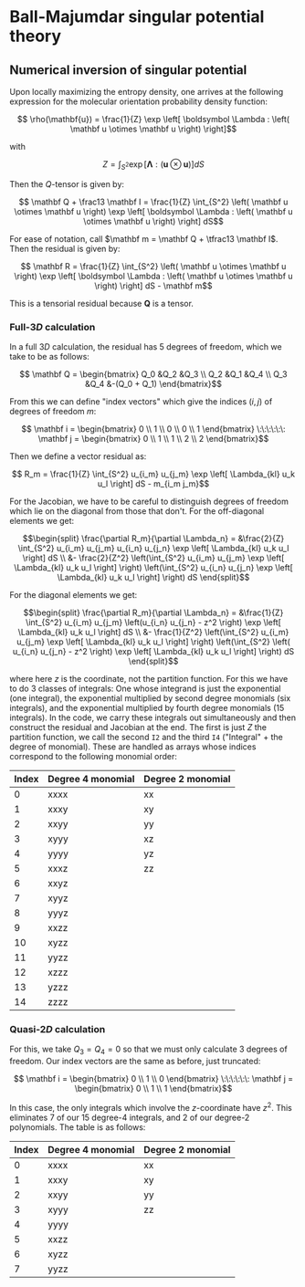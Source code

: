 # Ball-Majumdar singular potential theory

## Numerical inversion of singular potential

Upon locally maximizing the entropy density, one arrives at the following expression for the molecular orientation probability density function:
```math
    \rho(\mathbf{u})
    =
    \frac{1}{Z} \exp \left[ \boldsymbol \Lambda : \left( \mathbf u \otimes \mathbf u \right) \right]
```
with
```math
    Z
    =
    \int_{S^2}
    \exp \left[ \boldsymbol \Lambda : \left( \mathbf u \otimes \mathbf u \right) \right]
    dS
```
Then the $Q$-tensor is given by:
```math
    \mathbf Q + \frac13 \mathbf I
    =
    \frac{1}{Z}
    \int_{S^2}
    \left( \mathbf u \otimes \mathbf u \right)
    \exp \left[ \boldsymbol \Lambda : \left( \mathbf u \otimes \mathbf u \right) \right]
    dS
```
For ease of notation, call $\mathbf m = \mathbf Q + \tfrac13 \mathbf I$.
Then the residual is given by:
```math
    \mathbf R
    =
    \frac{1}{Z}
    \int_{S^2}
    \left( \mathbf u \otimes \mathbf u \right)
    \exp \left[ \boldsymbol \Lambda : \left( \mathbf u \otimes \mathbf u \right) \right]
    dS
    -
    \mathbf m
```
This is a tensorial residual because $\mathbf Q$ is a tensor.

### Full-$3D$ calculation

In a full $3D$ calculation, the residual has 5 degrees of freedom, which we take to be as follows:
```math
    \mathbf Q
    =
    \begin{bmatrix}
        Q_0 &Q_2 &Q_3 \\
        Q_2 &Q_1 &Q_4 \\
        Q_3 &Q_4 &-(Q_0 + Q_1)
    \end{bmatrix}
```
From this we can define "index vectors" which give the indices $(i, j)$ of degrees of freedom $m$:
```math
    \mathbf i
    =
    \begin{bmatrix}
    0 \\ 1 \\ 0 \\ 0 \\ 1
    \end{bmatrix}
    \:\:\:\:\:\:
    \mathbf j
    =
    \begin{bmatrix}
    0 \\ 1 \\ 1 \\ 2 \\ 2
    \end{bmatrix}
```
Then we define a vector residual as:
```math
    R_m
    =
    \frac{1}{Z}
    \int_{S^2}
    u_{i_m} u_{j_m} 
    \exp \left[ \Lambda_{kl} u_k u_l \right]
    dS
    -
    m_{i_m j_m}
```
For the Jacobian, we have to be careful to distinguish degrees of freedom which lie on the diagonal from those that don't.
For the off-diagonal elements we get:
```math
\begin{split}
    \frac{\partial R_m}{\partial \Lambda_n}
    =
    &\frac{2}{Z} 
    \int_{S^2}
    u_{i_m} u_{j_m} u_{i_n} u_{j_n}
    \exp \left[ \Lambda_{kl} u_k u_l \right]
    dS \\
    &-
    \frac{2}{Z^2}
    \left(\int_{S^2}
    u_{i_m} u_{j_m}
    \exp \left[ \Lambda_{kl} u_k u_l \right]
    \right)
    \left(\int_{S^2}
    u_{i_n} u_{j_n}
    \exp \left[ \Lambda_{kl} u_k u_l \right]
    \right)
    dS
\end{split}
```
For the diagonal elements we get:
```math
\begin{split}
    \frac{\partial R_m}{\partial \Lambda_n}
    =
    &\frac{1}{Z} 
    \int_{S^2}
    u_{i_m} u_{j_m} \left(u_{i_n} u_{j_n} - z^2 \right)
    \exp \left[ \Lambda_{kl} u_k u_l \right]
    dS \\
    &-
    \frac{1}{Z^2}
    \left(\int_{S^2}
    u_{i_m} u_{j_m}
    \exp \left[ \Lambda_{kl} u_k u_l \right]
    \right)
    \left(\int_{S^2}
    \left( u_{i_n} u_{j_n} - z^2 \right)
    \exp \left[ \Lambda_{kl} u_k u_l \right]
    \right)
    dS
\end{split}
```
where here $z$ is the coordinate, not the partition function.
For this we have to do 3 classes of integrals: One whose integrand is just the exponential (one integral), the exponential multiplied by second degree monomials (six integrals), and the exponential multiplied by fourth degree monomials (15 integrals).
In the code, we carry these integrals out simultaneously and then construct the residual and Jacobian at the end.
The first is just $Z$ the partition function, we call the second `I2` and the third `I4` ("Integral" + the degree of monomial).
These are handled as arrays whose indices correspond to the following monomial order:

| Index         | Degree 4 monomial     | Degree 2 monomial |
|---------------|-----------------------|-------------------|
| 0             | xxxx                  | xx
| 1             | xxxy                  | xy
| 2             | xxyy                  | yy
| 3             | xyyy                  | xz
| 4             | yyyy                  | yz
| 5             | xxxz                  | zz
| 6             | xxyz                  |
| 7             | xyyz                  |
| 8             | yyyz                  |
| 9             | xxzz                  |
| 10            | xyzz                  |
| 11            | yyzz                  |
| 12            | xzzz                  |
| 13            | yzzz                  |
| 14            | zzzz                  |

### Quasi-$2D$ calculation

For this, we take $Q_3 = Q_4 = 0$ so that we must only calculate 3 degrees of freedom.
Our index vectors are the same as before, just truncated:
```math
    \mathbf i
    =
    \begin{bmatrix}
    0 \\ 1 \\ 0 
    \end{bmatrix}
    \:\:\:\:\:\:
    \mathbf j
    =
    \begin{bmatrix}
    0 \\ 1 \\ 1 
    \end{bmatrix}
```
In this case, the only integrals which involve the $z$-coordinate have $z^2$.
This eliminates 7 of our 15 degree-4 integrals, and 2 of our degree-2 polynomials.
The table is as follows:

| Index         | Degree 4 monomial     | Degree 2 monomial |
|---------------|-----------------------|-------------------|
| 0             | xxxx                  | xx
| 1             | xxxy                  | xy
| 2             | xxyy                  | yy
| 3             | xyyy                  | zz
| 4             | yyyy                  | 
| 5             | xxzz                  | 
| 6             | xyzz                  |
| 7             | yyzz                  |
